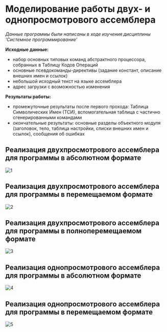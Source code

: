 # Моделирование работы двух- и однопросмотрового ассемблера
_Данные программы были написаны в ходе изучения дисциплины 'Системное программирование'_

**Исходные данные:**
* набор основных типовых команд абстрактного процессора, собранных в Таблицу Кодов Операций
* основные псевдокоманды-директивы (задание констант, описание внешних имен и ссылок)
* небольшой исходный текст на языке ассемблера
* адрес загрузки с возможностью изменения

**Результаты работы:**
* промежуточные результаты после первого прохода: Таблица Символических Имен (ТСИ), вспомогательная таблица с частично сгенерированными командами
* окончательные результаты: основные разделы объектного модуля (заголовок, тело, таблица настройки, списки внешних имен и ссылок), сообщения об ошибках


## Реализация двухпросмотрового ассемблера для программы в абсолютном формате
![1](https://github.com/tache-osseuse/assembler_handler/assets/71820145/633e35ab-9105-4c96-b0cd-a97c728754ef)
## Реализация двухпросмотрового ассемблера для программы в перемещаемом формате
![2](https://github.com/tache-osseuse/assembler_handler/assets/71820145/d8fb947d-e072-42f5-9da6-30fa76d63b2f)
## Реализация двухпросмотрового ассемблера для программы в полноперемещаемом формате
![3](https://github.com/tache-osseuse/assembler_handler/assets/71820145/4c586f0a-a062-4714-b2dd-ca3eaa9bcf21)
## Реализация однопросмотрового ассемблера для программы в абсолютном формате
![4](https://github.com/tache-osseuse/assembler_handler/assets/71820145/4eb0d716-0e57-4622-9999-d43ee1232ad6)
## Реализация однопросмотрового ассемблера для программы в перемещаемом формате
![5](https://github.com/tache-osseuse/assembler_handler/assets/71820145/38ce43d9-1624-4616-8b91-f4154a265bc2)
